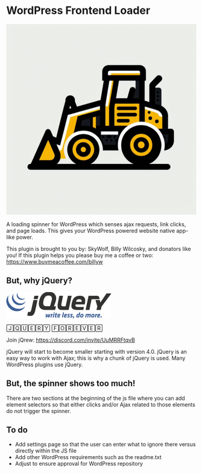 # WordPress Frontend Loader

![](https://github.com/zerosonesfun/wordpress-frontend-loader/blob/main/fel-icon.jpeg)

A loading spinner for WordPress which senses ajax requests, link clicks, and page loads. This gives your WordPress powered website native app-like power.

This plugin is brought to you by: SkyWolf, Billy Wilcosky, and donators like you! If this plugin helps you please buy me a coffee or two: https://www.buymeacoffee.com/billyw

## But, why jQuery?
![](https://github.com/zerosonesfun/wordpress-frontend-loader/blob/main/jQuery-Logo.png)

🄹🅀🅄🄴🅁🅈 🄵🄾🅁🄴🅅🄴🅁

Join jQrew: https://discord.com/invite/UuMRRFtqvB

jQuery will start to become smaller starting with version 4.0. jQuery is an easy way to work with Ajax; this is why a chunk of jQuery is used. Many WordPress plugins use jQuery.

## But, the spinner shows too much!

There are two sections at the beginning of the js file where you can add element selectors so that either clicks and/or Ajax related to those elements do not trigger the spinner.

## To do
- Add settings page so that the user can enter what to ignore there versus directly within the JS file
- Add other WordPress requirements such as the readme.txt
- Adjust to ensure approval for WordPress repository
